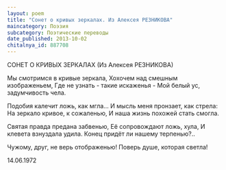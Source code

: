```yaml
---
layout: poem
title: "Сонет о кривых зеркалах. Из Алексея РЕЗНИКОВА"
maincategory: Поэзия
subcategory: Поэтические переводы
date_published: 2013-10-02
chitalnya_id: 887708
---
```




СОНЕТ О КРИВЫХ ЗЕРКАЛАХ
(Из Алексея РЕЗНИКОВА)

Мы смотримся в кривые зеркала,
Хохочем над смешным изображеньем,
Где не узнать - такие искаженья -
Мой белый ус, задумчивость чела.

Подобия калечит ложь, как мгла...
И мысль меня пронзает, как стрела:
На зеркало кривое, к сожаленью,
И наша жизнь похожей стать смогла.

Святая правда предана забвенью,
Её сопровождают ложь, хула,
И клевета взнуздала удила.
Конец придёт ли нашему терпенью?..

Чужому, друг, не верь отображенью!
Поверь душе, которая светла!

14.06.1972







